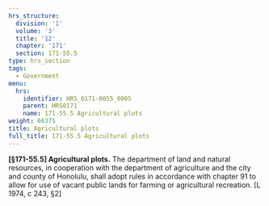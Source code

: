 ```yaml
---
hrs_structure:
  division: '1'
  volume: '3'
  title: '12'
  chapter: '171'
  section: 171-55.5
type: hrs_section
tags:
  - Government
menu:
  hrs:
    identifier: HRS_0171-0055_0005
    parent: HRS0171
    name: 171-55.5 Agricultural plots
weight: 66375
title: Agricultural plots
full_title: 171-55.5 Agricultural plots
---
```

**[§171-55.5] Agricultural plots.** The department of land and natural resources, in cooperation with the department of agriculture and the city and county of Honolulu, shall adopt rules in accordance with chapter 91 to allow for use of vacant public lands for farming or agricultural recreation. [L 1974, c 243, §2]
